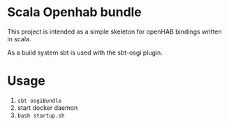 # Scala Openhab bundle

This project is intended as a simple skeleton for openHAB bindings written in scala.

As a build system sbt is used with the sbt-osgi plugin.

# Usage
1. `sbt osgiBundle`
2. start docker daemon
3. `bash startup.sh`
